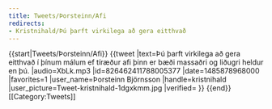 ```yaml
---
title: Tweets/Þorsteinn/Afi
redirects:
- Kristnihald/Þú þarft virkilega að gera eitthvað
---
```


{{start|Tweets/Þorsteinn/Afi}}
<level b2/>
{{tweet
|text=Þú þarft virkilega að gera eitthvað í þínum málum ef tíræður afi þinn er bæði massaðri og liðugri heldur en þú.
|audio=XbLk.mp3
|id=826462411788005377
|date=1485878968000
|favorites=1
|user_name=Þorsteinn Björnsson
|handle=kristnihald
|user_picture=Tweet-kristnihald-1dgxkmm.jpg
|verified=
}}
{{end}}<noinclude>
[[Category:Tweets]]
</noinclude>